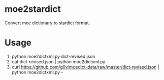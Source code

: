 moe2stardict
============

Convert moe dictionary to stardict format.

Usage
=====
1. python moe2dictxml.py dict-revised.json
2. cat dict-revised.json | python moe2dictxml.py -
3. curl https://github.com/g0v/moedict-data/raw/master/dict-revised.json | python moe2dictxml.py -

